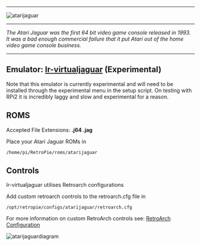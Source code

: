 ***
![atarijaguar](https://cloud.githubusercontent.com/assets/10035308/12190454/f776b6a4-b585-11e5-9b8b-1f7ed69480b3.png)
***
_The Atari Jaguar was the first 64 bit video game console released in 1993. It was a bad enough commercial failure that it put Atari out of the home video game console business._

***


## Emulator: [lr-virtualjaguar](https://github.com/libretro/virtualjaguar-libretro) (Experimental)

Note that this emulator is currently experimental and will need to be installed through the experimental menu in the setup script. On testing with RPi2 it is incredibly laggy and slow and experimental for a reason.

## ROMS

Accepted File Extensions: **.j64 .jag**

Place your Atari Jaguar ROMs in 
```
/home/pi/RetroPie/roms/atarijaguar
```
## Controls

lr-virtualjaguar utilises Retroarch configurations

Add custom retroarch controls to the retroarch.cfg file in
```shell
/opt/retropie/configs/atarijaguar/retroarch.cfg
```
For more information on custom RetroArch controls see: [RetroArch Configuration](https://github.com/petrockblog/RetroPie-Setup/wiki/RetroArch-Configuration)

![atarijaguardiagram](https://cloud.githubusercontent.com/assets/10035308/8268598/4a5d1868-1748-11e5-994d-e0d508d8877b.png)